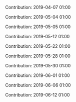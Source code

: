 Contribution: 2019-04-07 01:00

Contribution: 2019-05-04 01:00

Contribution: 2019-05-05 01:00

Contribution: 2019-05-12 01:00

Contribution: 2019-05-22 01:00

Contribution: 2019-05-28 01:00

Contribution: 2019-05-30 01:00

Contribution: 2019-06-01 01:00

Contribution: 2019-06-06 01:00

Contribution: 2019-06-12 01:00

